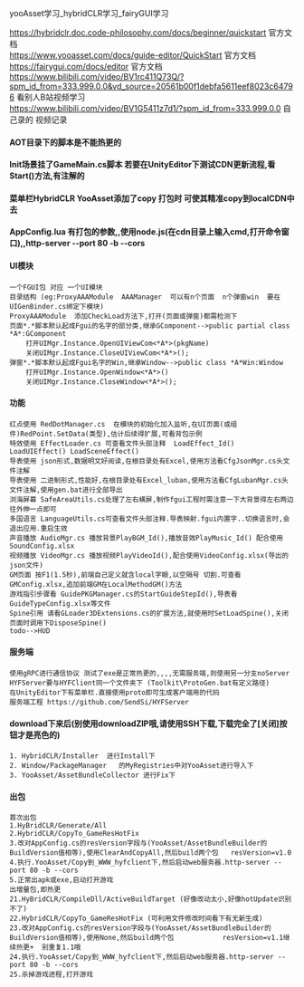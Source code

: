 yooAsset学习_hybridCLR学习_fairyGUI学习

   https://hybridclr.doc.code-philosophy.com/docs/beginner/quickstart 官方文档  
   https://www.yooasset.com/docs/guide-editor/QuickStart  官方文档  
 https://fairygui.com/docs/editor 官方文档   
 https://www.bilibili.com/video/BV1rc411Q73Q/?spm_id_from=333.999.0.0&vd_source=20561b00f1debfa5611eef8023c64796  看别人B站视频学习  
 https://www.bilibili.com/video/BV1G5411z7d1/?spm_id_from=333.999.0.0  自己录的  视频记录


#### AOT目录下的脚本是不能热更的
#### Init场景挂了GameMain.cs脚本 若要在UnityEditor下测试CDN更新流程,看Start()方法,有注解的
#### 菜单栏HybridCLR YooAsset添加了copy 打包时 可使其精准copy到localCDN中去
#### AppConfig.lua 有打包的参数,,使用node.js(在cdn目录上输入cmd,打开命令窗口),,http-server --port 80 -b --cors
#### 

#### UI模块
	一个FGUI包 对应 一个UI模块 
	目录结构 (eg:ProxyAAAModule  AAAManager  可以有n个页面  n个弹窗win  要在UIGenBinder.cs绑定下模块)
    ProxyAAAModule  添加CheckLoad方法下,打开(页面或弹窗)都需检测下
    页面*.*脚本默认起成Fgui的名字的部分类,继承GComponent-->public partial class *A*:GComponent
        打开UIMgr.Instance.OpenUIViewCom<*A*>(pkgName)  
        关闭UIMgr.Instance.CloseUIViewCom<*A*>();  
    弹窗*.*脚本默认起成Fgui名字的Win,继承Window-->public class *A*Win:Window  
        打开UIMgr.Instance.OpenWindow<*A*>()  
        关闭UIMgr.Instance.CloseWindow<*A*>();  
#### 功能
    红点使用 RedDotManager.cs  在模块的初始化加入监听,在UI页面(或组件)RedPoint.SetData(类型),估计后续得扩展,可看背包示例
    特效使用 EffectLoader.cs 可查看文件头部注释  LoadEffect_Id() LoadUIEffect() LoadSceneEffect()
    导表使用 json形式,数据明文好阅读,在根目录处有Excel,使用方法看CfgJsonMgr.cs头文件注解
    导表使用 二进制形式,性能好,在根目录处有Excel_luban,使用方法看CfgLubanMgr.cs头文件注解,使用gen.bat进行全部导出
    浏海屏幕 SafeAreaUtils.cs处理了左右横屏,制作fgui工程时需注意一下大背景得左右两边往外伸一点即可
	多国语言 LanguageUtils.cs可查看文件头部注释.导表映射.fgui内置字..切换语言时,会退出应用.重启生效
	声音播放 AudioMgr.cs 播放背景PlayBGM_Id(),播放音效PlayMusic_Id() 配合使用SoundConfig.xlsx
    视频播放 VideoMgr.cs 播放视频PlayVideoId(),配合使用VideoConfig.xlsx(导出的json文件)
	GM页面 按F1(1.5秒),前端自己定义就含local字眼,以空隔号 切割.可查看GMConfig.xlsx,追加前端GM在LocalMethodGM()方法  
    游戏指引步骤看 GuidePKGManager.cs的StartGuideStepId(),导表看GuideTypeConfig.xlsx等文件 
    Spine引用 请看GLoader3DExtensions.cs的扩展方法,就使用时SetLoadSpine(),关闭页面时调用下DisposeSpine()
    todo-->HUD

####  服务端
    使用gRPC进行通信协议 测试了exe是正常热更的,,,,无需服务端,则使用另一分支noServer
    HYFServer要与HYFClient同一个文件夹下 (Toolkit\ProtoGen.bat有定义路径)
    在UnityEditor下有菜单栏.直接使用proto即可生成客户端用的代码
    服务端工程 https://github.com/SendSi/HYFServer

####  download下来后(别使用downloadZIP哦,请使用SSH下载,下载完全了[关闭]按钮才是亮色的)
    1. HybridCLR/Installer  进行Install下
    2. Window/PackageManager   的MyRegistries中对YooAsset进行导入下
    3. YooAsset/AssetBundleCollector 进行Fix下
    

#### 出包
    首次出包  
    1.HyBridCLR/Generate/All    
    2.HybridCLR/CopyTo_GameResHotFix
    3.改对AppConfig.cs的resVersion字段与(YooAsset/AssetBundleBuilder的BuildVersion值相等),使用ClearAndCopyAll,然后build两个包   resVersion=v1.0
    4.执行.YooAsset/Copy到_WWW_hyfclient下,然后启动web服务器.http-server --port 80 -b --cors
    5.正常出apk或exe,启动打开游戏
    出增量包,即热更
    21.HyBridCLR/CompileDll/ActiveBuildTarget (好像改动太小,好像hotUpdate识别不了)
    22.HybridCLR/CopyTo_GameResHotFix (可利用文件修改时间看下有无新生成)
    23.改对AppConfig.cs的resVersion字段与(YooAsset/AssetBundleBuilder的BuildVersion值相等),使用None,然后build两个包            resVersion=v1.1继续热更+  别重复1.1哦
    24.执行.YooAsset/Copy到_WWW_hyfclient下,然后启动web服务器.http-server --port 80 -b --cors
    25.杀掉游戏进程,打开游戏

